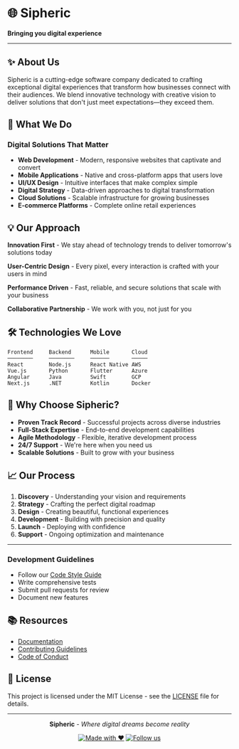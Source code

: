 # 🌐 Sipheric
**Bringing you digital experience**

---

## ✨ About Us

Sipheric is a cutting-edge software company dedicated to crafting exceptional digital experiences that transform how businesses connect with their audiences. We blend innovative technology with creative vision to deliver solutions that don't just meet expectations—they exceed them.

## 🚀 What We Do

### Digital Solutions That Matter
- **Web Development** - Modern, responsive websites that captivate and convert
- **Mobile Applications** - Native and cross-platform apps that users love
- **UI/UX Design** - Intuitive interfaces that make complex simple
- **Digital Strategy** - Data-driven approaches to digital transformation
- **Cloud Solutions** - Scalable infrastructure for growing businesses
- **E-commerce Platforms** - Complete online retail experiences

## 💡 Our Approach

**Innovation First** - We stay ahead of technology trends to deliver tomorrow's solutions today

**User-Centric Design** - Every pixel, every interaction is crafted with your users in mind

**Performance Driven** - Fast, reliable, and secure solutions that scale with your business

**Collaborative Partnership** - We work with you, not just for you

## 🛠️ Technologies We Love

```
Frontend     Backend      Mobile       Cloud
────────     ────────     ──────       ─────
React        Node.js      React Native AWS
Vue.js       Python       Flutter      Azure
Angular      Java         Swift        GCP
Next.js      .NET         Kotlin       Docker
```

## 🌟 Why Choose Sipheric?

- **Proven Track Record** - Successful projects across diverse industries
- **Full-Stack Expertise** - End-to-end development capabilities
- **Agile Methodology** - Flexible, iterative development process
- **24/7 Support** - We're here when you need us
- **Scalable Solutions** - Built to grow with your business

## 📈 Our Process

1. **Discovery** - Understanding your vision and requirements
2. **Strategy** - Crafting the perfect digital roadmap
3. **Design** - Creating beautiful, functional experiences
4. **Development** - Building with precision and quality
5. **Launch** - Deploying with confidence
6. **Support** - Ongoing optimization and maintenance

---

### Development Guidelines

- Follow our [Code Style Guide](docs/STYLE_GUIDE.md)
- Write comprehensive tests
- Submit pull requests for review
- Document new features

## 📚 Resources

- [Documentation](docs/)
- [Contributing Guidelines](CONTRIBUTING.md)
- [Code of Conduct](CODE_OF_CONDUCT.md)

## 📄 License

This project is licensed under the MIT License - see the [LICENSE](LICENSE) file for details.

---

<div align="center">

**Sipheric** - *Where digital dreams become reality*

[![Made with ❤️](https://img.shields.io/badge/Made%20with-❤️-red.svg)](https://sipheric.com)
[![Follow us](https://img.shields.io/badge/Follow-@sipheric-blue.svg)](https://twitter.com/sipheric)

</div>
